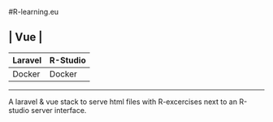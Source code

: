 #R-learning.eu

|	       Vue		|
--------------------------------
Laravel		|	R-Studio
---------	|	--------
Docker		|	Docker
---------		--------

A laravel & vue stack to serve html files with R-excercises next to an R-studio server interface. 
